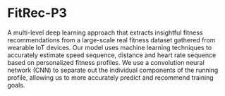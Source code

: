 # FitRec-P3
A multi-level deep learning approach that extracts insightful fitness 
recommendations from a large-scale real fitness dataset gathered from wearable IoT 
devices. Our model uses machine learning techniques to accurately estimate speed
sequence, distance and heart rate sequence based on personalized fitness profiles. We use 
a convolution neural network (CNN) to separate out the individual components of the 
running profile, allowing us to more accurately predict and recommend training goals.
